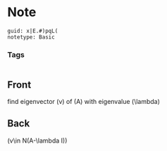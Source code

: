 # Note
```
guid: x|E.#)pqL(
notetype: Basic
```

### Tags
```
```

## Front
find eigenvector \(v\) of \(A\) with eigenvalue \(\lambda\)

## Back
\(v\in N(A-\lambda I)\)
